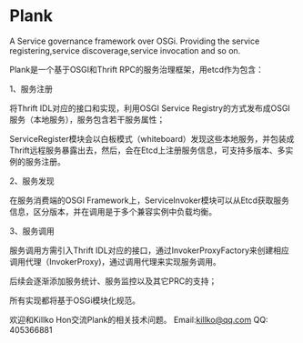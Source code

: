 # Plank
A Service governance framework over OSGi. Providing the service registering,service discoverage,service invocation and so on.


Plank是一个基于OSGI和Thrift RPC的服务治理框架，用etcd作为包含：

1、服务注册

  将Thrift IDL对应的接口和实现，利用OSGI Service Registry的方式发布成OSGI服务（本地服务），服务包含若干服务属性；
  
  ServiceRegister模块会以白板模式（whiteboard）发现这些本地服务，并包装成Thrift远程服务暴露出去，然后，会在Etcd上注册服务信息，可支持多版本、多实例的服务注册。

2、服务发现
  
  在服务消费端的OSGI Framework上，ServiceInvoker模块可以从Etcd获取服务信息，区分版本，并在调用是于多个兼容实例中负载均衡。

3、服务调用

  服务调用方需引入Thrift IDL对应的接口，通过InvokerProxyFactory来创建相应调用代理（InvokerProxy)，通过调用代理来实现服务调用。

后续会逐渐添加服务统计、服务监控以及其它PRC的支持；

所有实现都将基于OSGi模块化规范。

欢迎和Killko Hon交流Plank的相关技术问题。
Email:killko@qq.com
QQ: 405366881

